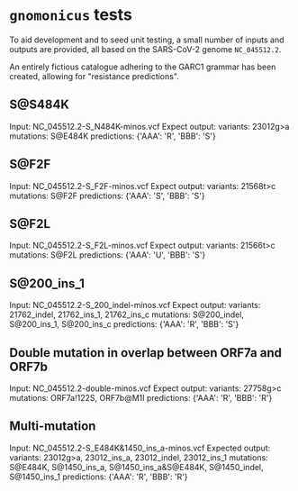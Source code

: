# `gnomonicus` tests

To aid development and to seed unit testing, a small number of inputs and outputs are provided, all based on the SARS-CoV-2 genome `NC_045512.2`.

An entirely fictious catalogue adhering to the GARC1 grammar has been created, allowing for "resistance predictions".

## S@S484K

Input:
    NC_045512.2-S_N484K-minos.vcf
Expect output:
    variants:    23012g>a
    mutations:   S@E484K
    predictions: {'AAA': 'R', 'BBB': 'S'}

## S@F2F

Input:
    NC_045512.2-S_F2F-minos.vcf
Expect output:
    variants:    21568t>c
    mutations:   S@F2F
    predictions: {'AAA': 'S', 'BBB': 'S'}

## S@F2L

Input:
    NC_045512.2-S_F2L-minos.vcf
Expect output:
    variants:    21566t>c
    mutations:   S@F2L
    predictions: {'AAA': 'U', 'BBB': 'S'}

## S@200_ins_1

Input:
    NC_045512.2-S_200_indel-minos.vcf
Expect output:
    variants:    21762_indel, 21762_ins_1, 21762_ins_c
    mutations:   S@200_indel, S@200_ins_1, S@200_ins_c
    predictions: {'AAA': 'R', 'BBB': 'S'}

## Double mutation in overlap between ORF7a and ORF7b

Input:
    NC_045512.2-double-minos.vcf
Expect output:
    variants:    27758g>c
    mutations:   ORF7a!122S, ORF7b@M1I
    predictions: {'AAA': 'R', 'BBB': 'R'}

## Multi-mutation

Input:
    NC_045512.2-S_E484K&1450_ins_a-minos.vcf
Expected output:
    variants:    23012g>a, 23012_ins_a, 23012_indel, 23012_ins_1
    mutations:   S@E484K, S@1450_ins_a, S@1450_ins_a&S@E484K, S@1450_indel, S@1450_ins_1
    predictions: {'AAA': 'R', 'BBB': 'R'}




